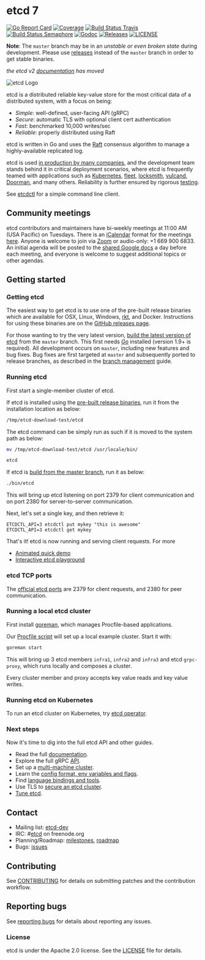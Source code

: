 # etcd 7

[![Go Report Card](https://goreportcard.com/badge/github.com/coreos/etcd?style=flat-square)](https://goreportcard.com/report/github.com/coreos/etcd)
[![Coverage](https://codecov.io/gh/coreos/etcd/branch/master/graph/badge.svg)](https://codecov.io/gh/coreos/etcd)
[![Build Status Travis](https://img.shields.io/travis/coreos/etcdlabs.svg?style=flat-square&&branch=master)](https://travis-ci.org/coreos/etcd)
[![Build Status Semaphore](https://semaphoreci.com/api/v1/coreos/etcd/branches/master/shields_badge.svg)](https://semaphoreci.com/coreos/etcd)
[![Godoc](http://img.shields.io/badge/go-documentation-blue.svg?style=flat-square)](https://godoc.org/github.com/coreos/etcd)
[![Releases](https://img.shields.io/github/release/coreos/etcd/all.svg?style=flat-square)](https://github.com/coreos/etcd/releases)
[![LICENSE](https://img.shields.io/github/license/coreos/etcd.svg?style=flat-square)](https://github.com/coreos/etcd/blob/master/LICENSE)

**Note**: The `master` branch may be in an *unstable or even broken state* during development. Please use [releases][github-release] instead of the `master` branch in order to get stable binaries.

*the etcd v2 [documentation](Documentation/v2/README.md) has moved*

![etcd Logo](logos/etcd-horizontal-color.png)

etcd is a distributed reliable key-value store for the most critical data of a distributed system, with a focus on being:

* *Simple*: well-defined, user-facing API (gRPC)
* *Secure*: automatic TLS with optional client cert authentication
* *Fast*: benchmarked 10,000 writes/sec
* *Reliable*: properly distributed using Raft

etcd is written in Go and uses the [Raft][raft] consensus algorithm to manage a highly-available replicated log.

etcd is used [in production by many companies](./Documentation/production-users.md), and the development team stands behind it in critical deployment scenarios, where etcd is frequently teamed with applications such as [Kubernetes][k8s], [fleet][fleet], [locksmith][locksmith], [vulcand][vulcand], [Doorman][doorman], and many others. Reliability is further ensured by rigorous [testing][etcd-tests].

See [etcdctl][etcdctl] for a simple command line client.

[raft]: https://raft.github.io/
[k8s]: http://kubernetes.io/
[doorman]: https://github.com/youtube/doorman
[fleet]: https://github.com/coreos/fleet
[locksmith]: https://github.com/coreos/locksmith
[vulcand]: https://github.com/vulcand/vulcand
[etcdctl]: https://github.com/coreos/etcd/tree/master/etcdctl
[etcd-tests]: http://dash.etcd.io

## Community meetings

etcd contributors and maintainers have bi-weekly meetings at 11:00 AM (USA Pacific) on Tuesdays. There is an [iCalendar][rfc5545] format for the meetings [here](meeting.ics). Anyone is welcome to join via [Zoom][zoom] or audio-only: +1 669 900 6833. An initial agenda will be posted to the [shared Google docs][shared-meeting-notes] a day before each meeting, and everyone is welcome to suggest additional topics or other agendas.

[rfc5545]: https://tools.ietf.org/html/rfc5545
[zoom]: https://coreos.zoom.us/j/854793406
[shared-meeting-notes]: https://docs.google.com/document/d/1DbVXOHvd9scFsSmL2oNg4YGOHJdXqtx583DmeVWrB_M/edit#

## Getting started

### Getting etcd

The easiest way to get etcd is to use one of the pre-built release binaries which are available for OSX, Linux, Windows, [rkt][rkt], and Docker. Instructions for using these binaries are on the [GitHub releases page][github-release].

For those wanting to try the very latest version, [build the latest version of etcd][dl-build] from the `master` branch. This first needs [*Go*](https://golang.org/) installed (version 1.9+ is required). All development occurs on `master`, including new features and bug fixes. Bug fixes are first targeted at `master` and subsequently ported to release branches, as described in the [branch management][branch-management] guide.

[rkt]: https://github.com/rkt/rkt/releases/
[github-release]: https://github.com/coreos/etcd/releases/
[branch-management]: ./Documentation/branch_management.md
[dl-build]: ./Documentation/dl_build.md#build-the-latest-version

### Running etcd

First start a single-member cluster of etcd.

If etcd is installed using the [pre-built release binaries][github-release], run it from the installation location as below:

```sh
/tmp/etcd-download-test/etcd
```
The etcd command can be simply run as such if it is moved to the system path as below:

```sh
mv /tmp/etcd-download-test/etcd /usr/locale/bin/

etcd
```

If etcd is [build from the master branch][dl-build], run it as below:

```sh
./bin/etcd
```

This will bring up etcd listening on port 2379 for client communication and on port 2380 for server-to-server communication.

Next, let's set a single key, and then retrieve it:

```
ETCDCTL_API=3 etcdctl put mykey "this is awesome"
ETCDCTL_API=3 etcdctl get mykey
```

That's it! etcd is now running and serving client requests. For more

- [Animated quick demo][demo-gif]
- [Interactive etcd playground][etcd-play]

[demo-gif]: ./Documentation/demo.md
[etcd-play]: http://play.etcd.io/

### etcd TCP ports

The [official etcd ports][iana-ports] are 2379 for client requests, and 2380 for peer communication.

[iana-ports]: http://www.iana.org/assignments/service-names-port-numbers/service-names-port-numbers.txt

### Running a local etcd cluster

First install [goreman](https://github.com/mattn/goreman), which manages Procfile-based applications.

Our [Procfile script](./Procfile) will set up a local example cluster. Start it with:

```sh
goreman start
```

This will bring up 3 etcd members `infra1`, `infra2` and `infra3` and etcd `grpc-proxy`, which runs locally and composes a cluster.

Every cluster member and proxy accepts key value reads and key value writes.

### Running etcd on Kubernetes

To run an etcd cluster on Kubernetes, try [etcd operator](https://github.com/coreos/etcd-operator).

### Next steps

Now it's time to dig into the full etcd API and other guides.

- Read the full [documentation][fulldoc].
- Explore the full gRPC [API][api].
- Set up a [multi-machine cluster][clustering].
- Learn the [config format, env variables and flags][configuration].
- Find [language bindings and tools][integrations].
- Use TLS to [secure an etcd cluster][security].
- [Tune etcd][tuning].

[fulldoc]: ./Documentation/docs.md
[api]: ./Documentation/dev-guide/api_reference_v3.md
[clustering]: ./Documentation/op-guide/clustering.md
[configuration]: ./Documentation/op-guide/configuration.md
[integrations]: ./Documentation/integrations.md
[security]: ./Documentation/op-guide/security.md
[tuning]: ./Documentation/tuning.md

## Contact

- Mailing list: [etcd-dev](https://groups.google.com/forum/?hl=en#!forum/etcd-dev)
- IRC: #[etcd](irc://irc.freenode.org:6667/#etcd) on freenode.org
- Planning/Roadmap: [milestones](https://github.com/coreos/etcd/milestones), [roadmap](./ROADMAP.md)
- Bugs: [issues](https://github.com/coreos/etcd/issues)

## Contributing

See [CONTRIBUTING](CONTRIBUTING.md) for details on submitting patches and the contribution workflow.

## Reporting bugs

See [reporting bugs](Documentation/reporting_bugs.md) for details about reporting any issues.

### License

etcd is under the Apache 2.0 license. See the [LICENSE](LICENSE) file for details.
